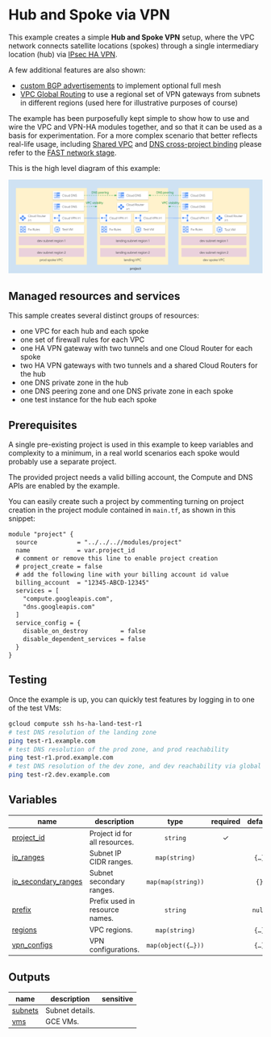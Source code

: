 # Hub and Spoke via VPN

This example creates a simple **Hub and Spoke VPN** setup, where the VPC network connects satellite locations (spokes) through a single intermediary location (hub) via [IPsec HA VPN](https://cloud.google.com/network-connectivity/docs/vpn/concepts/overview#ha-vpn).

A few additional features are also shown:

- [custom BGP advertisements](https://cloud.google.com/router/docs/how-to/advertising-overview) to implement optional full mesh
- [VPC Global Routing](https://cloud.google.com/network-connectivity/docs/router/how-to/configuring-routing-mode) to use a regional set of VPN gateways from subnets in different regions (used here for illustrative purposes of course)

The example has been purposefully kept simple to show how to use and wire the VPC and VPN-HA modules together, and so that it can be used as a basis for experimentation. For a more complex scenario that better reflects real-life usage, including [Shared VPC](https://cloud.google.com/vpc/docs/shared-vpc) and [DNS cross-project binding](https://cloud.google.com/dns/docs/zones/cross-project-binding) please refer to the [FAST network stage](../../../fast/stages/02-networking-vpn/).

This is the high level diagram of this example:

![High-level diagram](diagram.png "High-level diagram")

## Managed resources and services

This sample creates several distinct groups of resources:

- one VPC for each hub and each spoke
- one set of firewall rules for each VPC
- one HA VPN gateway with two tunnels and one Cloud Router for each spoke
- two HA VPN gateways with two tunnels and a shared Cloud Routers for the hub
- one DNS private zone in the hub
- one DNS peering zone and one DNS private zone in each spoke
- one test instance for the hub each spoke

## Prerequisites

A single pre-existing project is used in this example to keep variables and complexity to a minimum, in a real world scenarios each spoke would probably use a separate project.

The provided project needs a valid billing account, the Compute and DNS APIs are enabled by the example.

You can easily create such a project by commenting turning on project creation in the project module contained in `main.tf`, as shown in this snippet:

```hcl
module "project" {
  source           = "../../..//modules/project"
  name             = var.project_id
  # comment or remove this line to enable project creation
  # project_create = false
  # add the following line with your billing account id value
  billing_account  = "12345-ABCD-12345"
  services = [
    "compute.googleapis.com",
    "dns.googleapis.com"
  ]
  service_config = {
    disable_on_destroy         = false
    disable_dependent_services = false
  }
}
```

## Testing

Once the example is up, you can quickly test features by logging in to one of the test VMs:

```bash
gcloud compute ssh hs-ha-land-test-r1
# test DNS resolution of the landing zone
ping test-r1.example.com
# test DNS resolution of the prod zone, and prod reachability
ping test-r1.prod.example.com
# test DNS resolution of the dev zone, and dev reachability via global routing
ping test-r2.dev.example.com
```
<!-- BEGIN TFDOC -->

## Variables

| name | description | type | required | default |
|---|---|:---:|:---:|:---:|
| [project_id](variables.tf#L40) | Project id for all resources. | <code>string</code> | ✓ |  |
| [ip_ranges](variables.tf#L15) | Subnet IP CIDR ranges. | <code>map&#40;string&#41;</code> |  | <code title="&#123;&#10;  land-0-r1 &#61; &#34;10.0.0.0&#47;24&#34;&#10;  land-0-r2 &#61; &#34;10.0.8.0&#47;24&#34;&#10;  dev-0-r1  &#61; &#34;10.0.16.0&#47;24&#34;&#10;  dev-0-r2  &#61; &#34;10.0.24.0&#47;24&#34;&#10;  prod-0-r1 &#61; &#34;10.0.32.0&#47;24&#34;&#10;  prod-0-r2 &#61; &#34;10.0.40.0&#47;24&#34;&#10;&#125;">&#123;&#8230;&#125;</code> |
| [ip_secondary_ranges](variables.tf#L28) | Subnet secondary ranges. | <code>map&#40;map&#40;string&#41;&#41;</code> |  | <code>&#123;&#125;</code> |
| [prefix](variables.tf#L34) | Prefix used in resource names. | <code>string</code> |  | <code>null</code> |
| [regions](variables.tf#L45) | VPC regions. | <code>map&#40;string&#41;</code> |  | <code title="&#123;&#10;  r1 &#61; &#34;europe-west1&#34;&#10;  r2 &#61; &#34;europe-west4&#34;&#10;&#125;">&#123;&#8230;&#125;</code> |
| [vpn_configs](variables.tf#L54) | VPN configurations. | <code title="map&#40;object&#40;&#123;&#10;  asn           &#61; number&#10;  custom_ranges &#61; map&#40;string&#41;&#10;&#125;&#41;&#41;">map&#40;object&#40;&#123;&#8230;&#125;&#41;&#41;</code> |  | <code title="&#123;&#10;  land-r1 &#61; &#123;&#10;    asn &#61; 64513&#10;    custom_ranges &#61; &#123;&#10;      &#34;10.0.0.0&#47;8&#34; &#61; &#34;internal default&#34;&#10;    &#125;&#10;  &#125;&#10;  dev-r1 &#61; &#123;&#10;    asn           &#61; 64514&#10;    custom_ranges &#61; null&#10;  &#125;&#10;  prod-r1 &#61; &#123;&#10;    asn           &#61; 64515&#10;    custom_ranges &#61; null&#10;  &#125;&#10;&#125;">&#123;&#8230;&#125;</code> |

## Outputs

| name | description | sensitive |
|---|---|:---:|
| [subnets](outputs.tf#L15) | Subnet details. |  |
| [vms](outputs.tf#L39) | GCE VMs. |  |

<!-- END TFDOC -->
